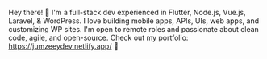 Hey there! 👋 I'm a full-stack dev experienced in Flutter, Node.js, Vue.js, Laravel, & WordPress. I love building mobile apps, APIs, UIs, web apps, and customizing WP sites. I'm open to remote roles and passionate about clean code, agile, and open-source. Check out my portfolio: https://jumzeeydev.netlify.app/  🚀
